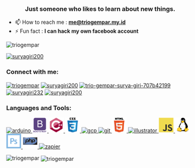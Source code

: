 <h3 align="center">Just someone who likes to learn about new things.</h3>

- 📫 How to reach me : **me@triogempar.my.id**
- ⚡ Fun fact : **I can hack my own facebook account**

<p align="left"> <img src="https://komarev.com/ghpvc/?username=triogempar&label=Profile%20views&color=0e75b6&style=flat" alt="triogempar" /> </p>
<p align="left"> <a href="https://twitter.com/suryagiri200" target="blank"><img src="https://img.shields.io/twitter/follow/suryagiri200?logo=twitter&style=for-the-badge" alt="suryagiri200" /></a> </p>

<h3 align="left">Connect with me:</h3>
<p align="left">
<a href="https://dev.to/triogempar" target="blank"><img align="center" src="https://cdn.jsdelivr.net/npm/simple-icons@3.0.1/icons/dev-dot-to.svg" alt="triogempar" height="30" width="40" /></a>
<a href="https://twitter.com/suryagiri200" target="blank"><img align="center" src="https://raw.githubusercontent.com/rahuldkjain/github-profile-readme-generator/master/src/images/icons/Social/twitter.svg" alt="suryagiri200" height="30" width="40" /></a>
<a href="https://linkedin.com/in/trio-gempar-surya-giri-707b42199" target="blank"><img align="center" src="https://raw.githubusercontent.com/rahuldkjain/github-profile-readme-generator/master/src/images/icons/Social/linked-in-alt.svg" alt="trio-gempar-surya-giri-707b42199" height="30" width="40" /></a>
<a href="https://fb.com/suryagiri232" target="blank"><img align="center" src="https://raw.githubusercontent.com/rahuldkjain/github-profile-readme-generator/master/src/images/icons/Social/facebook.svg" alt="suryagiri232" height="30" width="40" /></a>
<a href="https://instagram.com/suryagiri200" target="blank"><img align="center" src="https://raw.githubusercontent.com/rahuldkjain/github-profile-readme-generator/master/src/images/icons/Social/instagram.svg" alt="suryagiri200" height="30" width="40" /></a>
</p>

<h3 align="left">Languages and Tools:</h3>
<p align="left"> <a href="https://www.arduino.cc/" target="_blank"> <img src="https://cdn.worldvectorlogo.com/logos/arduino-1.svg" alt="arduino" width="40" height="40"/> </a> <a href="https://getbootstrap.com" target="_blank"> <img src="https://raw.githubusercontent.com/devicons/devicon/master/icons/bootstrap/bootstrap-plain-wordmark.svg" alt="bootstrap" width="40" height="40"/> </a> <a href="https://www.w3schools.com/cpp/" target="_blank"> <img src="https://raw.githubusercontent.com/devicons/devicon/master/icons/cplusplus/cplusplus-original.svg" alt="cplusplus" width="40" height="40"/> </a> <a href="https://www.w3schools.com/css/" target="_blank"> <img src="https://raw.githubusercontent.com/devicons/devicon/master/icons/css3/css3-original-wordmark.svg" alt="css3" width="40" height="40"/> </a> <a href="https://cloud.google.com" target="_blank"> <img src="https://www.vectorlogo.zone/logos/google_cloud/google_cloud-icon.svg" alt="gcp" width="40" height="40"/> </a> <a href="https://git-scm.com/" target="_blank"> <img src="https://www.vectorlogo.zone/logos/git-scm/git-scm-icon.svg" alt="git" width="40" height="40"/> </a> <a href="https://www.w3.org/html/" target="_blank"> <img src="https://raw.githubusercontent.com/devicons/devicon/master/icons/html5/html5-original-wordmark.svg" alt="html5" width="40" height="40"/> </a> <a href="https://www.adobe.com/in/products/illustrator.html" target="_blank"> <img src="https://www.vectorlogo.zone/logos/adobe_illustrator/adobe_illustrator-icon.svg" alt="illustrator" width="40" height="40"/> </a> <a href="https://developer.mozilla.org/en-US/docs/Web/JavaScript" target="_blank"> <img src="https://raw.githubusercontent.com/devicons/devicon/master/icons/javascript/javascript-original.svg" alt="javascript" width="40" height="40"/> </a> <a href="https://www.linux.org/" target="_blank"> <img src="https://raw.githubusercontent.com/devicons/devicon/master/icons/linux/linux-original.svg" alt="linux" width="40" height="40"/> </a> <a href="https://www.photoshop.com/en" target="_blank"> <img src="https://raw.githubusercontent.com/devicons/devicon/master/icons/photoshop/photoshop-line.svg" alt="photoshop" width="40" height="40"/> </a> <a href="https://www.php.net" target="_blank"> <img src="https://raw.githubusercontent.com/devicons/devicon/master/icons/php/php-original.svg" alt="php" width="40" height="40"/> </a> <a href="https://zapier.com" target="_blank"> <img src="https://www.vectorlogo.zone/logos/zapier/zapier-icon.svg" alt="zapier" width="40" height="40"/> </a> </p>

<p><img align="left" src="https://github-readme-stats.vercel.app/api/top-langs?username=triogempar&show_icons=true&locale=en&layout=compact" alt="triogempar" /></p>

<p>&nbsp;<img align="center" src="https://github-readme-stats.vercel.app/api?username=triogempar&show_icons=true&locale=en" alt="triogempar" /></p>
